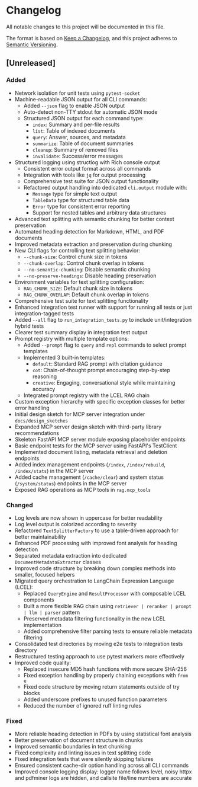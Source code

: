 # Changelog

All notable changes to this project will be documented in this file.

The format is based on [Keep a Changelog](https://keepachangelog.com/en/1.0.0/),
and this project adheres to [Semantic Versioning](https://semver.org/spec/v2.0.0.html).

## [Unreleased]

### Added
- Network isolation for unit tests using `pytest-socket`
- Machine-readable JSON output for all CLI commands:
  - Added `--json` flag to enable JSON output
  - Auto-detect non-TTY stdout for automatic JSON mode
  - Structured JSON output for each command type:
    - `index`: Summary and per-file results
    - `list`: Table of indexed documents
    - `query`: Answer, sources, and metadata
    - `summarize`: Table of document summaries
    - `cleanup`: Summary of removed files
    - `invalidate`: Success/error messages
- Structured logging using structlog with Rich console output
  - Consistent error output format across all commands
  - Integration with tools like `jq` for output processing
  - Comprehensive test suite for JSON output functionality
  - Refactored output handling into dedicated `cli.output` module with:
    - `Message` type for simple text output
    - `TableData` type for structured table data
    - `Error` type for consistent error reporting
    - Support for nested tables and arbitrary data structures
- Advanced text splitting with semantic chunking for better context preservation
- Automated heading detection for Markdown, HTML, and PDF documents
- Improved metadata extraction and preservation during chunking
- New CLI flags for controlling text splitting behavior:
  - `--chunk-size`: Control chunk size in tokens
  - `--chunk-overlap`: Control chunk overlap in tokens
  - `--no-semantic-chunking`: Disable semantic chunking
  - `--no-preserve-headings`: Disable heading preservation
- Environment variables for text splitting configuration:
  - `RAG_CHUNK_SIZE`: Default chunk size in tokens
  - `RAG_CHUNK_OVERLAP`: Default chunk overlap in tokens
- Comprehensive test suite for text splitting functionality
- Enhanced integration test runner with support for running all tests or just integration-tagged tests
- Added `--all` flag to `run_integration_tests.py` to include unit/integration hybrid tests
- Clearer test summary display in integration test output
- Prompt registry with multiple template options:
  - Added `--prompt` flag to `query` and `repl` commands to select prompt templates
  - Implemented 3 built-in templates:
    - `default`: Standard RAG prompt with citation guidance
    - `cot`: Chain-of-thought prompt encouraging step-by-step reasoning
    - `creative`: Engaging, conversational style while maintaining accuracy
  - Integrated prompt registry with the LCEL RAG chain
- Custom exception hierarchy with specific exception classes for better error handling
- Initial design sketch for MCP server integration under `docs/design_sketches`
- Expanded MCP server design sketch with third-party library recommendations
- Skeleton FastAPI MCP server module exposing placeholder endpoints
- Basic endpoint tests for the MCP server using FastAPI's TestClient
- Implemented document listing, metadata retrieval and deletion endpoints
- Added index management endpoints (`/index`, `/index/rebuild`, `/index/stats`) in the MCP server
- Added cache management (`/cache/clear`) and system status (`/system/status`) endpoints in the MCP server
- Exposed RAG operations as MCP tools in `rag.mcp_tools`

### Changed
- Log levels are now shown in uppercase for better readability
- Log level output is colorized according to severity
- Refactored `TextSplitterFactory` to use a table-driven approach for better maintainability
- Enhanced PDF processing with improved font analysis for heading detection
- Separated metadata extraction into dedicated `DocumentMetadataExtractor` classes
- Improved code structure by breaking down complex methods into smaller, focused helpers
- Migrated query orchestration to LangChain Expression Language (LCEL):
  - Replaced `QueryEngine` and `ResultProcessor` with composable LCEL components
  - Built a more flexible RAG chain using `retriever | reranker | prompt | llm | parser` pattern
  - Preserved metadata filtering functionality in the new LCEL implementation
  - Added comprehensive filter parsing tests to ensure reliable metadata filtering
- Consolidated test directories by moving e2e tests to integration tests directory
- Restructured testing approach to use pytest markers more effectively
- Improved code quality:
  - Replaced insecure MD5 hash functions with more secure SHA-256
  - Fixed exception handling by properly chaining exceptions with `from e`
  - Fixed code structure by moving return statements outside of try blocks
  - Added underscore prefixes to unused function parameters
  - Reduced the number of ignored ruff linting rules

### Fixed
- More reliable heading detection in PDFs by using statistical font analysis
- Better preservation of document structure in chunks
- Improved semantic boundaries in text chunking
- Fixed complexity and linting issues in text splitting code
- Fixed integration tests that were silently skipping failures
- Ensured consistent cache-dir option handling across all CLI commands
- Improved console logging display: logger name follows level, noisy httpx and
  pdfminer logs are hidden, and callsite file/line numbers are accurate
